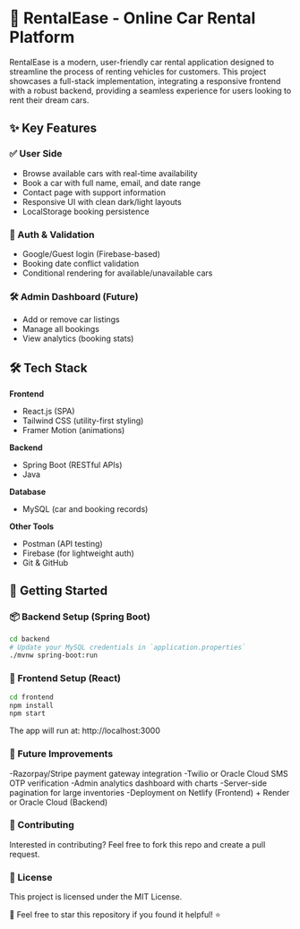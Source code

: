 # 🚗 RentalEase - Online Car Rental Platform
RentalEase is a modern, user-friendly car rental application designed to streamline the process of renting vehicles for customers. This project showcases a full-stack implementation, integrating a responsive frontend with a robust backend, providing a seamless experience for users looking to rent their dream cars.

## ✨ Key Features

### ✅ User Side
- Browse available cars with real-time availability
- Book a car with full name, email, and date range
- Contact page with support information
- Responsive UI with clean dark/light layouts
- LocalStorage booking persistence

### 🔐 Auth & Validation
- Google/Guest login (Firebase-based)
- Booking date conflict validation
- Conditional rendering for available/unavailable cars

### 🛠 Admin Dashboard (Future)
- Add or remove car listings
- Manage all bookings
- View analytics (booking stats)

## 🛠️ Tech Stack

**Frontend**  
- React.js (SPA)
- Tailwind CSS (utility-first styling)
- Framer Motion (animations)

**Backend**  
- Spring Boot (RESTful APIs)
- Java

**Database**  
- MySQL (car and booking records)

**Other Tools**  
- Postman (API testing)
- Firebase (for lightweight auth)
- Git & GitHub

## 🚀 Getting Started

### 📦 Backend Setup (Spring Boot)
```bash
cd backend
# Update your MySQL credentials in `application.properties`
./mvnw spring-boot:run
```

### 🧱 Frontend Setup (React)
```bash
cd frontend
npm install
npm start
```
The app will run at: http://localhost:3000

### 🧠 Future Improvements
-Razorpay/Stripe payment gateway integration
-Twilio or Oracle Cloud SMS OTP verification
-Admin analytics dashboard with charts
-Server-side pagination for large inventories
-Deployment on Netlify (Frontend) + Render or Oracle Cloud (Backend)

### 🙌 Contributing
Interested in contributing? Feel free to fork this repo and create a pull request.

### 📄 License
This project is licensed under the MIT License.

🔧 Feel free to star this repository if you found it helpful! ⭐





